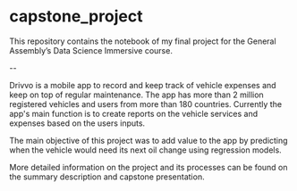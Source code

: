 # capstone_project
This repository contains the notebook of my final project for the General Assembly’s Data Science Immersive course.

--

Drivvo is a mobile app to record and keep track of vehicle expenses and keep on top of regular maintenance. The app has more than 2 million registered vehicles and users from more than 180 countries. Currently the app's main function is to create reports on the vehicle services and expenses based on the users inputs. 

The main objective of this project was to add value to the app by predicting when the vehicle would  need its next oil change using regression models.

More detailed information on the project and its processes can be found on the summary description and capstone presentation.

